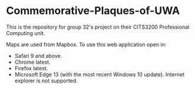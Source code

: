 # Commemorative-Plaques-of-UWA
This is the repository for group 32's project on their CITS3200 Professional Computing unit. 

Maps are used from Mapbox. To use this web application open in:
* Safari 9 and above.
* Chrome latest.
* Firefox latest.
* Microsoft Edge 13 (with the most recent Windows 10 update).
Internet explorer is not supported. 

